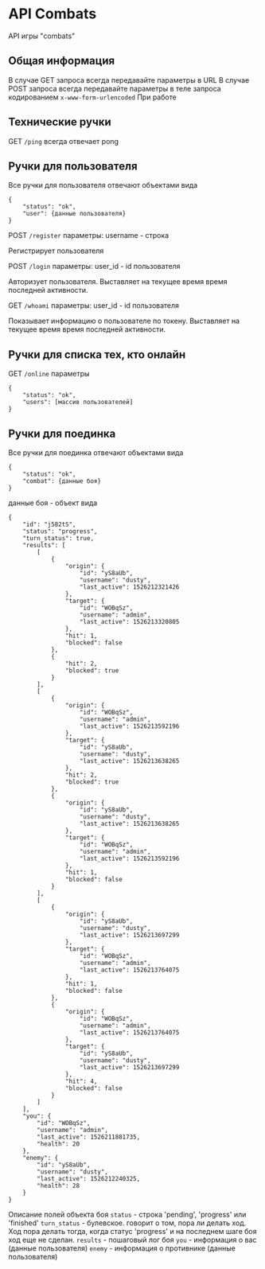 # API Combats
API игры "combats"

## Общая информация
В случае GET запроса всегда передавайте параметры в URL
В случае POST запроса всегда передавайте параметры в теле запроса кодированием `x-www-form-urlencoded`
При работе 

## Технические ручки
GET `/ping` 
всегда отвечает pong

## Ручки для пользователя
Все ручки для пользователя отвечают объектами вида 
```
{
    "status": "ok",
    "user": {данные пользователя}
}
```
POST `/register`
параметры: 
username - строка

Регистрирует пользователя 

POST `/login`
параметры: 
user_id - id пользователя

Авторизует пользователя. Выставляет на текущее время время последней активности.

GET `/whoami`
параметры: 
user_id - id пользователя

Показывает информацию о пользователе по токену. Выставляет на текущее время время последней активности.

## Ручки для списка тех, кто онлайн
GET `/online`
параметры

```
{
    "status": "ok",
    "users": [массив пользователей]
}
```

## Ручки для поединка
Все ручки для поединка отвечают объектами вида 
```
{
    "status": "ok",
    "combat": {данные боя}
}
```

данные боя - объект вида 
```
{
    "id": "j582tS",
    "status": "progress",
    "turn_status": true,
    "results": [
        [
            {
                "origin": {
                    "id": "yS8aUb",
                    "username": "dusty",
                    "last_active": 1526212321426
                },
                "target": {
                    "id": "WOBqSz",
                    "username": "admin",
                    "last_active": 1526213320805
                },
                "hit": 1,
                "blocked": false
            },
            {
                "hit": 2,
                "blocked": true
            }
        ],
        [
            {
                "origin": {
                    "id": "WOBqSz",
                    "username": "admin",
                    "last_active": 1526213592196
                },
                "target": {
                    "id": "yS8aUb",
                    "username": "dusty",
                    "last_active": 1526213638265
                },
                "hit": 2,
                "blocked": true
            },
            {
                "origin": {
                    "id": "yS8aUb",
                    "username": "dusty",
                    "last_active": 1526213638265
                },
                "target": {
                    "id": "WOBqSz",
                    "username": "admin",
                    "last_active": 1526213592196
                },
                "hit": 1,
                "blocked": false
            }
        ],
        [
            {
                "origin": {
                    "id": "yS8aUb",
                    "username": "dusty",
                    "last_active": 1526213697299
                },
                "target": {
                    "id": "WOBqSz",
                    "username": "admin",
                    "last_active": 1526213764075
                },
                "hit": 1,
                "blocked": false
            },
            {
                "origin": {
                    "id": "WOBqSz",
                    "username": "admin",
                    "last_active": 1526213764075
                },
                "target": {
                    "id": "yS8aUb",
                    "username": "dusty",
                    "last_active": 1526213697299
                },
                "hit": 4,
                "blocked": false
            }
        ]
    ],
    "you": {
        "id": "WOBqSz",
        "username": "admin",
        "last_active": 1526211881735,
        "health": 20
    },
    "enemy": {
        "id": "yS8aUb",
        "username": "dusty",
        "last_active": 1526212240325,
        "health": 28
    }
}
```
Описание полей объекта боя
`status` - строка 'pending', 'progress' или 'finished'
`turn_status` - булевское. говорит о том, пора ли делать ход. Ход пора делать тогда, когда статус 'progress' и на последнем шаге боя ход еще не сделан.
`results` - пошаговый лог боя
`you` - информация о вас (данные пользователя)
`enemy` - информация о противнике (данные пользователя)
